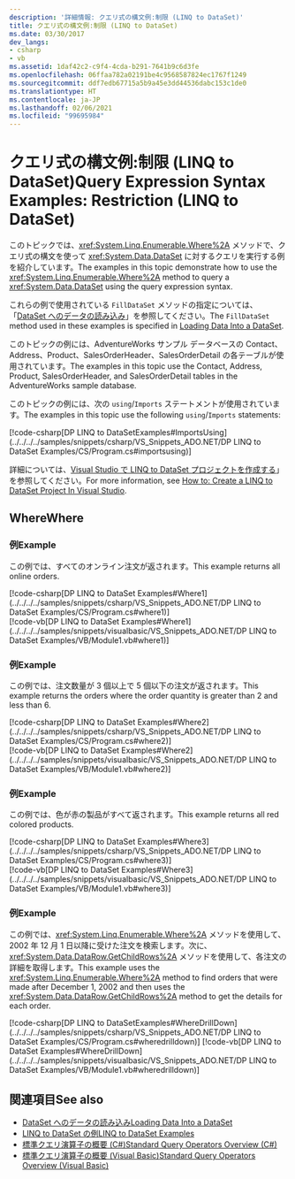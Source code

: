 ```yaml
---
description: '詳細情報: クエリ式の構文例:制限 (LINQ to DataSet)'
title: クエリ式の構文例:制限 (LINQ to DataSet)
ms.date: 03/30/2017
dev_langs:
- csharp
- vb
ms.assetid: 1daf42c2-c9f4-4cda-b291-7641b9c6d3fe
ms.openlocfilehash: 06ffaa782a02191be4c9568587824ec1767f1249
ms.sourcegitcommit: ddf7edb67715a5b9a45e3dd44536dabc153c1de0
ms.translationtype: HT
ms.contentlocale: ja-JP
ms.lasthandoff: 02/06/2021
ms.locfileid: "99695984"
---
```

# <a name="query-expression-syntax-examples-restriction-linq-to-dataset"></a><span data-ttu-id="dcb80-103">クエリ式の構文例:制限 (LINQ to DataSet)</span><span class="sxs-lookup"><span data-stu-id="dcb80-103">Query Expression Syntax Examples: Restriction (LINQ to DataSet)</span></span>

<span data-ttu-id="dcb80-104">このトピックでは、<xref:System.Linq.Enumerable.Where%2A> メソッドで、クエリ式の構文を使って <xref:System.Data.DataSet> に対するクエリを実行する例を紹介しています。</span><span class="sxs-lookup"><span data-stu-id="dcb80-104">The examples in this topic demonstrate how to use the <xref:System.Linq.Enumerable.Where%2A> method to query a <xref:System.Data.DataSet> using the query expression syntax.</span></span>  
  
 <span data-ttu-id="dcb80-105">これらの例で使用されている `FillDataSet` メソッドの指定については、「[DataSet へのデータの読み込み](loading-data-into-a-dataset.md)」を参照してください。</span><span class="sxs-lookup"><span data-stu-id="dcb80-105">The `FillDataSet` method used in these examples is specified in [Loading Data Into a DataSet](loading-data-into-a-dataset.md).</span></span>  
  
 <span data-ttu-id="dcb80-106">このトピックの例には、AdventureWorks サンプル データベースの Contact、Address、Product、SalesOrderHeader、SalesOrderDetail の各テーブルが使用されています。</span><span class="sxs-lookup"><span data-stu-id="dcb80-106">The examples in this topic use the Contact, Address, Product, SalesOrderHeader, and SalesOrderDetail tables in the AdventureWorks sample database.</span></span>  
  
 <span data-ttu-id="dcb80-107">このトピックの例には、次の `using`/`Imports` ステートメントが使用されています。</span><span class="sxs-lookup"><span data-stu-id="dcb80-107">The examples in this topic use the following `using`/`Imports` statements:</span></span>  
  
[!code-csharp[DP LINQ to DataSetExamples#ImportsUsing](../../../../samples/snippets/csharp/VS_Snippets_ADO.NET/DP LINQ to DataSet Examples/CS/Program.cs#importsusing)]
  
 <span data-ttu-id="dcb80-108">詳細については、[Visual Studio で LINQ to DataSet プロジェクトを作成する](how-to-create-a-linq-to-dataset-project-in-vs.md)」を参照してください。</span><span class="sxs-lookup"><span data-stu-id="dcb80-108">For more information, see [How to: Create a LINQ to DataSet Project In Visual Studio](how-to-create-a-linq-to-dataset-project-in-vs.md).</span></span>  
  
## <a name="where"></a><span data-ttu-id="dcb80-109">Where</span><span class="sxs-lookup"><span data-stu-id="dcb80-109">Where</span></span>  
  
### <a name="example"></a><span data-ttu-id="dcb80-110">例</span><span class="sxs-lookup"><span data-stu-id="dcb80-110">Example</span></span>  

 <span data-ttu-id="dcb80-111">この例では、すべてのオンライン注文が返されます。</span><span class="sxs-lookup"><span data-stu-id="dcb80-111">This example returns all online orders.</span></span>  
  
 [!code-csharp[DP LINQ to DataSet Examples#Where1](../../../../samples/snippets/csharp/VS_Snippets_ADO.NET/DP LINQ to DataSet Examples/CS/Program.cs#where1)]  
 [!code-vb[DP LINQ to DataSet Examples#Where1](../../../../samples/snippets/visualbasic/VS_Snippets_ADO.NET/DP LINQ to DataSet Examples/VB/Module1.vb#where1)]
  
### <a name="example"></a><span data-ttu-id="dcb80-112">例</span><span class="sxs-lookup"><span data-stu-id="dcb80-112">Example</span></span>  

 <span data-ttu-id="dcb80-113">この例では、注文数量が 3 個以上で 5 個以下の注文が返されます。</span><span class="sxs-lookup"><span data-stu-id="dcb80-113">This example returns the orders where the order quantity is greater than 2 and less than 6.</span></span>  
  
 [!code-csharp[DP LINQ to DataSet Examples#Where2](../../../../samples/snippets/csharp/VS_Snippets_ADO.NET/DP LINQ to DataSet Examples/CS/Program.cs#where2)]  
 [!code-vb[DP LINQ to DataSet Examples#Where2](../../../../samples/snippets/visualbasic/VS_Snippets_ADO.NET/DP LINQ to DataSet Examples/VB/Module1.vb#where2)]
  
### <a name="example"></a><span data-ttu-id="dcb80-114">例</span><span class="sxs-lookup"><span data-stu-id="dcb80-114">Example</span></span>  

 <span data-ttu-id="dcb80-115">この例では、色が赤の製品がすべて返されます。</span><span class="sxs-lookup"><span data-stu-id="dcb80-115">This example returns all red colored products.</span></span>  
  
 [!code-csharp[DP LINQ to DataSet Examples#Where3](../../../../samples/snippets/csharp/VS_Snippets_ADO.NET/DP LINQ to DataSet Examples/CS/Program.cs#where3)]  
 [!code-vb[DP LINQ to DataSet Examples#Where3](../../../../samples/snippets/visualbasic/VS_Snippets_ADO.NET/DP LINQ to DataSet Examples/VB/Module1.vb#where3)]
  
### <a name="example"></a><span data-ttu-id="dcb80-116">例</span><span class="sxs-lookup"><span data-stu-id="dcb80-116">Example</span></span>  

 <span data-ttu-id="dcb80-117">この例では、<xref:System.Linq.Enumerable.Where%2A> メソッドを使用して、2002 年 12 月 1 日以降に受けた注文を検索します。次に、<xref:System.Data.DataRow.GetChildRows%2A> メソッドを使用して、各注文の詳細を取得します。</span><span class="sxs-lookup"><span data-stu-id="dcb80-117">This example uses the <xref:System.Linq.Enumerable.Where%2A> method to find orders that were made after December 1, 2002 and then uses the <xref:System.Data.DataRow.GetChildRows%2A> method to get the details for each order.</span></span>  
  
 [!code-csharp[DP LINQ to DataSetExamples#WhereDrillDown](../../../../samples/snippets/csharp/VS_Snippets_ADO.NET/DP LINQ to DataSet Examples/CS/Program.cs#wheredrilldown)]
 [!code-vb[DP LINQ to DataSet Examples#WhereDrillDown](../../../../samples/snippets/visualbasic/VS_Snippets_ADO.NET/DP LINQ to DataSet Examples/VB/Module1.vb#wheredrilldown)]  
  
## <a name="see-also"></a><span data-ttu-id="dcb80-118">関連項目</span><span class="sxs-lookup"><span data-stu-id="dcb80-118">See also</span></span>

- [<span data-ttu-id="dcb80-119">DataSet へのデータの読み込み</span><span class="sxs-lookup"><span data-stu-id="dcb80-119">Loading Data Into a DataSet</span></span>](loading-data-into-a-dataset.md)
- [<span data-ttu-id="dcb80-120">LINQ to DataSet の例</span><span class="sxs-lookup"><span data-stu-id="dcb80-120">LINQ to DataSet Examples</span></span>](linq-to-dataset-examples.md)
- [<span data-ttu-id="dcb80-121">標準クエリ演算子の概要 (C#)</span><span class="sxs-lookup"><span data-stu-id="dcb80-121">Standard Query Operators Overview (C#)</span></span>](../../../csharp/programming-guide/concepts/linq/standard-query-operators-overview.md)
- [<span data-ttu-id="dcb80-122">標準クエリ演算子の概要 (Visual Basic)</span><span class="sxs-lookup"><span data-stu-id="dcb80-122">Standard Query Operators Overview (Visual Basic)</span></span>](../../../visual-basic/programming-guide/concepts/linq/standard-query-operators-overview.md)
